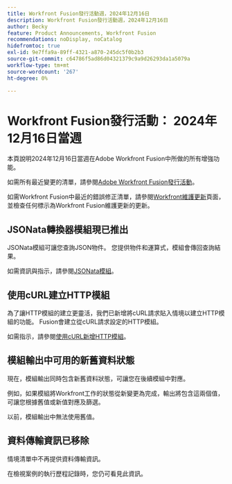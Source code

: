 ```yaml
---
title: Workfront Fusion發行活動週，2024年12月16日
description: Workfront Fusion發行活動週，2024年12月16日
author: Becky
feature: Product Announcements, Workfront Fusion
recommendations: noDisplay, noCatalog
hidefromtoc: true
exl-id: 9e7ffa9a-89ff-4321-a870-245dc5f0b2b3
source-git-commit: c64786f5ad86d04321379c9a9d26293da1a5079a
workflow-type: tm+mt
source-wordcount: '267'
ht-degree: 0%

---
```


# Workfront Fusion發行活動： 2024年12月16日當週

本頁說明2024年12月16日當週在Adobe Workfront Fusion中所做的所有增強功能。

如需所有最近變更的清單，請參閱[Adobe Workfront Fusion發行活動](/help/workfront-fusion/fusion-product-releases/fusion-release-activity.md)。

如需Workfront Fusion中最近的錯誤修正清單，請參閱[Workfront維護更新](https://experienceleague.adobe.com/docs/workfront-known-issues/releases/current-updates.html?lang=zh-Hant)頁面，並檢查任何標示為Workfront Fusion維護更新的更新。

## JSONata轉換器模組現已推出

JSONata模組可讓您查詢JSON物件。 您提供物件和運算式，模組會傳回查詢結果。

如需資訊與指示，請參閱[JSONata模組](/help/workfront-fusion/references/apps-and-modules/tools-and-transformers/jsonata-module.md)。

## 使用cURL建立HTTP模組

為了讓HTTP模組的建立更靈活，我們已新增將cURL請求貼入情境以建立HTTP模組的功能。 Fusion會建立從cURL請求設定的HTTP模組。

如需指示，請參閱[使用cURL新增HTTP模組](/help/workfront-fusion/create-scenarios/add-modules/use-curl-create-http.md)。

## 模組輸出中可用的新舊資料狀態

現在，模組輸出同時包含新舊資料狀態，可讓您在後續模組中對應。

例如，如果模組將Workfront工作的狀態從新變更為完成，輸出將包含這兩個值，可讓您根據舊值或新值對應及篩選。

以前，模組輸出中無法使用舊值。

## 資料傳輸資訊已移除

情境清單中不再提供資料傳輸資訊。

在檢視案例的執行歷程記錄時，您仍可看見此資訊。

